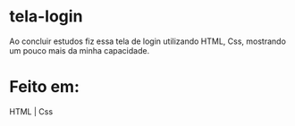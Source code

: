 # tela-login

Ao concluir estudos fiz essa tela de login utilizando HTML, Css, mostrando um pouco mais da minha capacidade. 

# Feito em:
HTML | Css 
